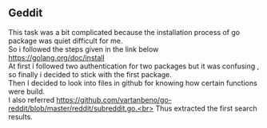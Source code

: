 ## Geddit 
This task was a bit complicated because the installation process of go package was quiet difficult for me. <br>
So i followed the steps given in the link below <br>
https://golang.org/doc/install <br>
At first i followed two authentication for two packages but it was confusing , so finally i decided to stick with the first package.<br>
Then I decided to look into files in github for knowing how certain functions were build.<br>
I also referred https://github.com/vartanbeno/go-reddit/blob/master/reddit/subreddit.go.<br>
Thus extracted the first search results.

                                                                                                            
